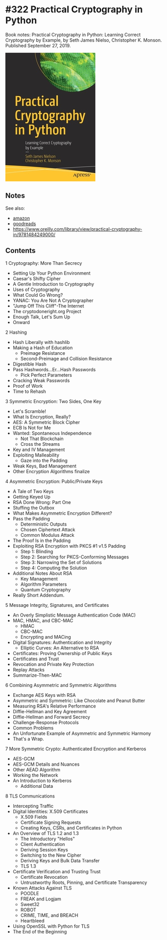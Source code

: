 # #322 Practical Cryptography in Python

Book notes: Practical Cryptography in Python: Learning Correct Cryptography by Example, by Seth James Nielso,  Christopher K. Monson. Published September 27, 2019.

[![Build](./assets/practical-cryptography-in-python_build.jpg?raw=true)](https://amzn.to/3E1BI5J)

## Notes

See also:

* [amazon](https://amzn.to/3E1BI5J)
* [goodreads](https://www.goodreads.com/book/show/45007555-practical-cryptography-in-python)
* <https://www.oreilly.com/library/view/practical-cryptography-in/9781484249000/>

## Contents

1 Cryptography: More Than Secrecy

* Setting Up Your Python Environment
* Caesar's Shifty Cipher
* A Gentle Introduction to Cryptography
* Uses of Cryptography
* What Could Go Wrong?
* YANAC: You Are Not A Cryptographer
* "Jump Off This Cliff"-The Internet
* The cryptodoneright.org Project
* Enough Talk, Let's Sum Up
* Onward

2 Hashing

* Hash Liberally with hashlib
* Making a Hash of Education
    * Preimage Resistance
    * Second-Preimage and Collision Resistance
* Digestible Hash
* Pass Hashwords...Er...Hash Passwords
    * Pick Perfect Parameters
* Cracking Weak Passwords
* Proof of Work
* Time to Rehash

3 Symmetric Encryption: Two Sides, One Key

* Let's Scramble!
* What Is Encryption, Really?
* AES: A Symmetric Block Cipher
* ECB Is Not for Me
* Wanted: Spontaneous Independence
    * Not That Blockchain
    * Cross the Streams
* Key and IV Management
* Exploiting Malleability
    * Gaze into the Padding
* Weak Keys, Bad Management
* Other Encryption Algorithms finalize

4 Asymmetric Encryption: Public/Private Keys

* A Tale of Two Keys
* Getting Keyed Up
* RSA Done Wrong: Part One
* Stuffing the Outbox
* What Makes Asymmetric Encryption Different?
* Pass the Padding
    * Deterministic Outputs
    * Chosen Ciphertext Attack
    * Common Modulus Attack
* The Proof Is in the Padding
* Exploiting RSA Encryption with PKCS #1 v1.5 Padding
    * Step 1: Blinding
    * Step 2: Searching for PKCS-Conforming Messages
    * Step 3: Narrowing the Set of Solutions
    * Step 4: Computing the Solution
* Additional Notes About RSA
    * Key Management
    * Algorithm Parameters
    * Quantum Cryptography
* Really Short Addendum.

5 Message Integrity, Signatures, and Certificates

* An Overly Simplistic Message Authentication Code (MAC)
* MAC, HMAC, and CBC-MAC
    * HMAC
    * CBC-MAC
    * Encrypting and MACing
* Digital Signatures: Authentication and Integrity
    * Elliptic Curves: An Alternative to RSA
* Certificates: Proving Ownership of Public Keys
* Certificates and Trust
* Revocation and Private Key Protection
* Replay Attacks
* Summarize-Then-MAC

6 Combining Asymmetric and Symmetric Algorithms

* Exchange AES Keys with RSA
* Asymmetric and Symmetric: Like Chocolate and Peanut Butter
* Measuring RSA's Relative Performance
* Diffie-Hellman and Key Agreement
* Diffie-Hellman and Forward Secrecy
* Challenge-Response Protocols
* Common Problems
* An Unfortunate Example of Asymmetric and Symmetric Harmony
* That's a Wrap.

7 More Symmetric Crypto: Authenticated Encryption and Kerberos

* AES-GCM
* AES-GCM Details and Nuances
* Other AEAD Algorithm
* Working the Network
* An Introduction to Kerberos
    * Additional Data

8 TLS Communications

* Intercepting Traffic
* Digital Identities: X.509 Certificates
    * X.509 Fields
    * Certificate Signing Requests
    * Creating Keys, CSRs, and Certificates in Python
* An Overview of TLS 1.2 and 1.3
    * The Introductory "Hellos"
    * Client Authentication
    * Deriving Session Keys
    * Switching to the New Cipher
    * Deriving Keys and Bulk Data Transfer
    * TLS 1.3
* Certificate Verification and Trusting Trust
    * Certificate Revocation
    * Untrustworthy Roots, Pinning, and Certificate Transparency
* Known Attacks Against TLS
    * POODLE
    * FREAK and Logjam
    * Sweet32
    * ROBOT
    * CRIME, TIME, and BREACH
    * Heartbleed
* Using OpenSSL with Python for TLS
* The End of the Beginning
